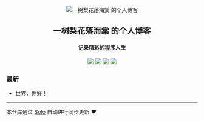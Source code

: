 <p align="center"><img alt="一树梨花落海棠 的个人博客" src="https://cdn.zhangfeibiao.com/wp-content/uploads/2018/10/微信图片_20181023111351.jpg"></p><h2 align="center">
一树梨花落海棠 的个人博客
</h2>

<h4 align="center">记录精彩的程序人生</h4>
<p align="center"><a title="一树梨花落海棠 的个人博客" target="_blank" href="https://github.com/zhangfeibiao/solo-blog"><img src="https://img.shields.io/github/last-commit/zhangfeibiao/solo-blog.svg?style=flat-square&color=FF9900"></a>
<a title="GitHub repo size in bytes" target="_blank" href="https://github.com/zhangfeibiao/solo-blog"><img src="https://img.shields.io/github/repo-size/zhangfeibiao/solo-blog.svg?style=flat-square"></a>
<a title="Solo Version" target="_blank" href="https://github.com/88250/solo/releases"><img src="https://img.shields.io/badge/solo-3.6.7-f1e05a.svg?style=flat-square&color=blueviolet"></a>
<a title="Hits" target="_blank" href="https://github.com/88250/hits"><img src="https://hits.b3log.org/zhangfeibiao/solo-blog.svg"></a></p>

### 最新

* [世界，你好！](https://blog.zhangfeibiao.com/hello-solo)



---

本仓库通过 [Solo](https://github.com/88250/solo) 自动进行同步更新 ❤️ 